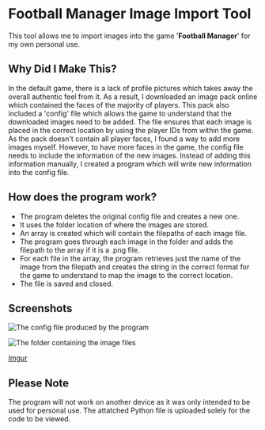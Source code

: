# Football Manager Image Import Tool

This tool allows me to import images into the game '**Football Manager**' for my own personal use.

## Why Did I Make This?
In the default game, there is a lack of profile pictures which takes away the overall authentic feel from it. As a result, I downloaded an image pack online which contained the faces of the majority of players. This pack also included a 'config' file which allows the game to understand that the downloaded images need to be added. The file ensures that each image is placed in the correct location by using the player IDs from within the game.
As the pack doesn't contain all player faces, I found a way to add more images myself. However, to have more faces in the game, the config file needs to include the information of the new images. Instead of adding this information manually, I created a program which will write new information into the config file.
## How does the program work?

 - The program deletes the original config file and creates a new one.
 - It uses the folder location of where the images are stored.
 - An array is created which will contain the filepaths of each image file.
 - The program goes through each image in the folder and adds the filepath to the array if it is a .png file.
 - For each file in the array, the program retrieves just the name of the image from the filepath and creates the string in the correct format for the game to understand to map the image to the correct location.
 - The file is saved and closed.
## Screenshots

![The config file produced by the program](https://imgur.com/ant6Asg)

![The folder containing the image files](https://imgur.com/Pl7zBxP)

[Imgur](https://imgur.com/Pl7zBxP)
## Please Note
The program will not work on another device as it was only intended to be used for personal use. The attatched Python file is uploaded solely for the code to be viewed.
